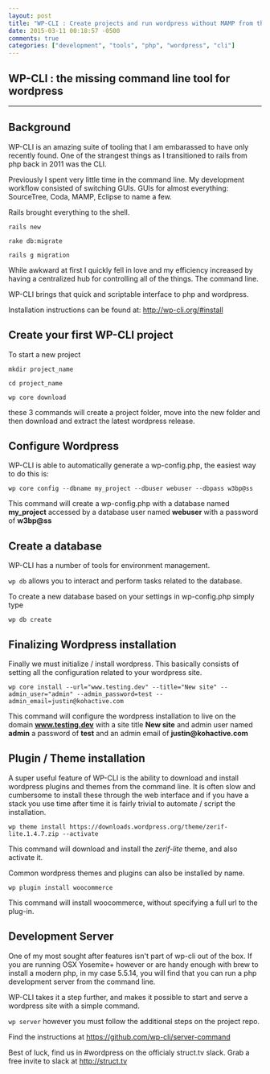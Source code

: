 ```yaml
---
layout: post
title: "WP-CLI : Create projects and run wordpress without MAMP from the command line."
date: 2015-03-11 00:18:57 -0500
comments: true
categories: ["development", "tools", "php", "wordpress", "cli"]
---
```



## WP-CLI : the missing command line tool for wordpress
---

## Background

WP-CLI is an amazing suite of tooling that I am embarassed to have only recently found. One of the strangest things as I transitioned to rails from php back in 2011 was the CLI. 

Previously I spent very little time in the command line. My development workflow consisted of switching GUIs. GUIs for almost everything: SourceTree, Coda, MAMP, Eclipse to name a few.

Rails brought everything to the shell. 

`rails new`

`rake db:migrate`

`rails g migration`

While awkward at first I quickly fell in love and my efficiency increased by having a centralized hub for controlling all of the things. The command line.

WP-CLI brings that quick and scriptable interface to php and wordpress.

Installation instructions can be found at: http://wp-cli.org/#install

## Create your first WP-CLI project

To start a new project

`mkdir project_name`

`cd project_name`

`wp core download`

these 3 commands will create a project folder, move into the new folder and then download and extract the latest wordpress release.

## Configure Wordpress

WP-CLI is able to automatically generate a wp-config.php, the easiest way to do this is:

`wp core config --dbname my_project --dbuser webuser --dbpass w3bp@ss`

This command will create a wp-config.php with a database named __my_project__ accessed by a database user named __webuser__ with a password of __w3bp@ss__

## Create a database

WP-CLI has a number of tools for environment management.

`wp db` allows you to interact and perform tasks related to the database.

To create a new database based on your settings in wp-config.php simply type

`wp db create`

## Finalizing Wordpress installation

Finally we must initialize / install wordpress. This basically consists of setting all the configuration related to your wordpress site.

`wp core install --url="www.testing.dev" --title="New site" --admin_user="admin" --admin_password=test --admin_email=justin@kohactive.com`

This command will configure the wordpress installation to live on the domain __www.testing.dev__ with a site title __New site__ and admin user named __admin__ a password of __test__ and an admin email of __justin@kohactive.com__

## Plugin / Theme installation

A super useful feature of WP-CLI is the ability to download and install wordpress plugins and themes from the command line. It is often slow and cumbersome to install these through the web interface and if you have a stack you use time after time it is fairly trivial to automate / script the installation.

`wp theme install https://downloads.wordpress.org/theme/zerif-lite.1.4.7.zip --activate`

This command will download and install the _zerif-lite_ theme, and also activate it.

Common wordpress themes and plugins can also be installed by name.

`wp plugin install woocommerce`

This command will install woocommerce, without specifying a full url to the plug-in.

## Development Server

One of my most sought after features isn't part of wp-cli out of the box. If you are running OSX Yosemite+ however or are handy enough with brew to install a modern php, in my case 5.5.14, you will find that you can run a php development server from the command line.

WP-CLI takes it a step further, and makes it possible to start and serve a wordpress site with a simple command.

`wp server` however you must follow the additional steps on the project repo.

Find the instructions at https://github.com/wp-cli/server-command

Best of luck, find us in #wordpress on the officialy struct.tv slack. Grab a free invite to slack at http://struct.tv
